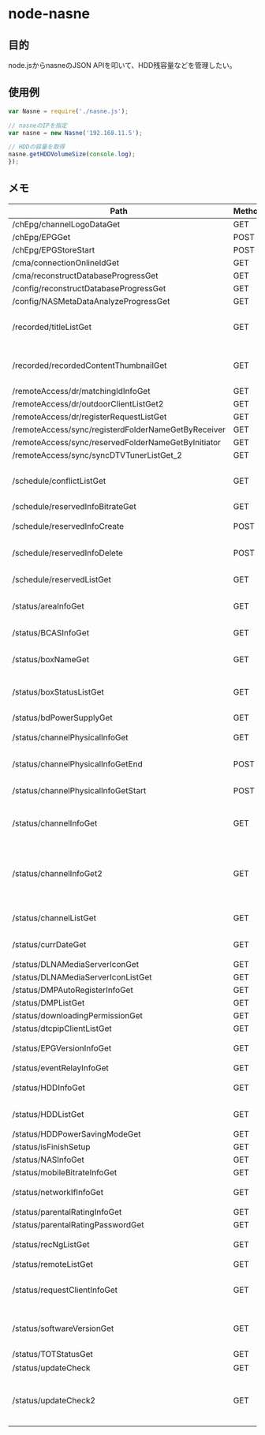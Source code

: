 # node-nasne

## 目的

node.jsからnasneのJSON APIを叩いて、HDD残容量などを管理したい。

## 使用例

```js
var Nasne = require('./nasne.js');

// nasneのIPを指定
var nasne = new Nasne('192.168.11.5');

// HDDの容量を取得
nasne.getHDDVolumeSize(console.log);
});
```

## メモ

|Path|Method|Type|Port|Description|Available|
|---|---|---|---|---|---|
|/chEpg/channelLogoDataGet|GET|???|64210|???| - |
|/chEpg/EPGGet|POST|???|64210|???| - |
|/chEpg/EPGStoreStart|POST|???|64210|???| - |
|/cma/connectionOnlineIdGet|GET|JSON|64210|???| - |
|/cma/reconstructDatabaseProgressGet|GET|JSON|64210|???| - |
|/config/reconstructDatabaseProgressGet|GET|JSON|64210|???| - |
|/config/NASMetaDataAnalyzeProgressGet|GET|JSON|64210|???| - |
|/recorded/titleListGet|GET|JSON|64220|録画された番組の情報を取得| - |
|/recorded/recordedContentThumbnailGet|GET|???|64210|録画番組のサムネイル取得?| - |
|/remoteAccess/dr/matchingIdInfoGet|GET|JSON|64210|???| - |
|/remoteAccess/dr/outdoorClientListGet2|GET|JSON|64210|???| - |
|/remoteAccess/dr/registerRequestListGet|GET|JSON|64210|???| - |
|/remoteAccess/sync/registerdFolderNameGetByReceiver|GET|JSON|64210|???| - |
|/remoteAccess/sync/reservedFolderNameGetByInitiator|GET|JSON|64210|???| - |
|/remoteAccess/sync/syncDTVTunerListGet_2|GET|JSON|64210|???| - |
|/schedule/conflictListGet|GET|JSON|64220|予約時に衝突してるかを確認| - |
|/schedule/reservedInfoBitrateGet|GET|JSON|64220|???| - |
|/schedule/reservedInfoCreate|POST|JSON|64220|録画予約追加| - |
|/schedule/reservedInfoDelete|POST|JSON|64220|録画予約削除| - |
|/schedule/reservedListGet|GET|JSON|64220|録画予約情報の取得|OK|
|/status/areaInfoGet|GET|JSON|64210|地域情報取得| - |
|/status/BCASInfoGet|GET|JSON|64210|BCAS情報取得| - |
|/status/boxNameGet|GET|JSON|64210|nasneの名前取得| - |
|/status/boxStatusListGet|GET|JSON|64210|nasneのステータス取得|OK|
|/status/bdPowerSupplyGet|GET|JSON|64210|???|OK|
|/status/channelPhysicalInfoGet|GET|JSON|64210|アンテナ感度?| - |
|/status/channelPhysicalInfoGetEnd|POST|JSON|64210|アンテナ感度?| - |
|/status/channelPhysicalInfoGetStart|POST|JSON|64210|アンテナ感度?| - |
|/status/channelInfoGet|GET|JSON|64210|選択したチャンネルの情報取得| - |
|/status/channelInfoGet2|GET|JSON|64210|選択したチャンネルの情報取得(放送中の番組込み)|OK|
|/status/channelListGet|GET|JSON|64210|チャンネル一覧を取得|OK|
|/status/currDateGet|GET|JSON|64210|現在時刻を取得| - |
|/status/DLNAMediaServerIconGet|GET|JSON|64210|???| - |
|/status/DLNAMediaServerIconListGet|GET|JSON|64210|???| - |
|/status/DMPAutoRegisterInfoGet|GET|JSON|64210|???| - |
|/status/DMPListGet|GET|JSON|64210|???| - |
|/status/downloadingPermissionGet|GET|JSON|64210|???| - |
|/status/dtcpipClientListGet|GET|JSON|64210|???| - |
|/status/EPGVersionInfoGet|GET|???|64210|EPGの何か???| - |
|/status/eventRelayInfoGet|GET|JSON|64210|???| - |
|/status/HDDInfoGet|GET|JSON|64210|HDDの情報を取得|OK|
|/status/HDDListGet|GET|JSON|64210|HDDの一覧を取得|OK|
|/status/HDDPowerSavingModeGet|GET|JSON|64210|???| - |
|/status/isFinishSetup|GET|JSON|64210|???| - |
|/status/NASInfoGet|GET|JSON|64210|???| - |
|/status/mobileBitrateInfoGet|GET|JSON|64210|???| - |
|/status/networkIfInfoGet|GET|JSON|64210|接続情報を取得| - |
|/status/parentalRatingInfoGet|GET|JSON|64210|???| - |
|/status/parentalRatingPasswordGet|GET|JSON|64210|???| - |
|/status/recNgListGet|GET|JSON|64210|録画失敗情報の取得?| - |
|/status/remoteListGet|GET|JSON|64210|???| - |
|/status/requestClientInfoGet|GET|JSON|64210|接続してるクライアントの情報?| - |
|/status/softwareVersionGet|GET|JSON|64210|ソフトウェアバージョンの確認| - |
|/status/TOTStatusGet|GET|JSON|64210|???| - |
|/status/updateCheck|GET|JSON|64210|更新確認| - |
|/status/updateCheck2|GET|JSON|64210|更新確認 (上との違いがわからない)| - |

